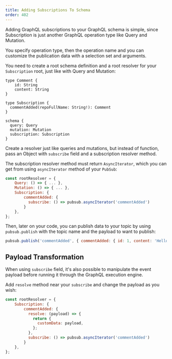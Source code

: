 ```yaml
---
title: Adding Subscriptions To Schema
order: 402
---
```


Adding GraphQL subscriptions to your GraphQL schema is simple, since Subscription is just another GraphQL operation type like Query and Mutation.

You specify operation type, then the operation name and you can customize the publication data with a selection set and arguments.

You need to create a root schema definition and a root resolver for your `Subscription` root, just like with Query and Mutation:

```
type Comment {
    id: String
    content: String
}

type Subscription {
  commentAdded(repoFullName: String!): Comment
}

schema {
  query: Query
  mutation: Mutation
  subscription: Subscription
}
```

Create a resolver just like queries and mutations, but instead of function, pass an Object with `subscribe` field and a subscription resolver method.

The subscription resolver method must return `AsyncIterator`, which you can get from using `asyncIterator` method of your `PubSub`:
 
```js
const rootResolver = {
    Query: () => { ... },
    Mutation: () => { ... },
    Subscription: {
        commentAdded: {
          subscribe: () => pubsub.asyncIterator('commentAdded')
        }
    },
};
```

Then, later on your code, you can publish data to your topic by using `pubsub.publish` with the topic name and the payload to want to publish:

```js
pubsub.publish('commentAdded', { commentAdded: { id: 1, content: 'Hello!' }})
```

<h2 id="subscription-server">Payload Transformation</h2>

When using `subscribe` field, it's also possible to manipulate the event payload before running it through the GraphQL execution engine.

Add `resolve` method near your `subscribe` and change the payload as you wish:

 
```js
const rootResolver = {
    Subscription: {
        commentAdded: {
          resolve: (payload) => {
            return {
              customData: payload,
            };
          },
          subscribe: () => pubsub.asyncIterator('commentAdded')
        }
    },
};
```
